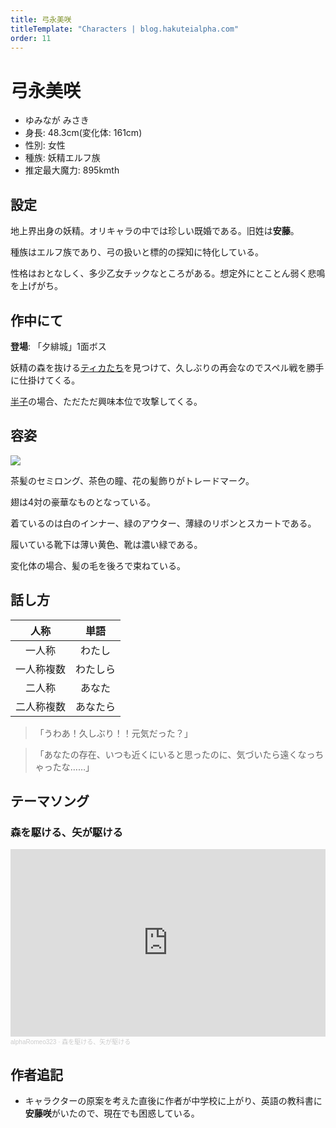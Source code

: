 ```yaml
---
title: 弓永美咲
titleTemplate: "Characters | blog.hakuteialpha.com"
order: 11
---
```


# 弓永美咲

<div class="pt-4 flex gap-2 flex-col sm:flex-row items-start introduce">
<!--<img src="" class="rounded-md bg-white dark:bg-neutral-700 sm:max-w-64">-->
<div class="">

- ゆみなが みさき
- 身長: 48.3cm(変化体: 161cm)
- 性別: 女性
- 種族: 妖精エルフ族
- 推定最大魔力: 895kmth
  
</div></div>

## 設定

地上界出身の妖精。オリキャラの中では珍しい既婚である。旧姓は**安藤**。

種族はエルフ族であり、弓の扱いと標的の探知に特化している。

性格はおとなしく、多少乙女チックなところがある。想定外にとことん弱く悲鳴を上げがち。

## 作中にて

**登場**: 「夕緋城」1面ボス

妖精の森を抜ける[ティカ](tica)[たち](madoka)を見つけて、久しぶりの再会なのでスペル戦を勝手に仕掛けてくる。

[半子](hanko)の場合、ただただ興味本位で攻撃してくる。

## 容姿

<div class="pt-4 flex gap-2 flex-col-reverse sm:flex-row items-start introduce">
<img src="https://dir.hakuteialpha.com/g/chara/charat/org_20210913_213829.png" class="rounded-xl bg-white dark:bg-neutral-700 sm:max-w-64">
<div>

茶髪のセミロング、茶色の瞳、花の髪飾りがトレードマーク。

翅は4対の豪華なものとなっている。

着ているのは白のインナー、緑のアウター、薄緑のリボンとスカートである。

履いている靴下は薄い黄色、靴は濃い緑である。

変化体の場合、髪の毛を後ろで束ねている。
  
</div></div>

## 話し方

| 人称 | 単語 |
| :-: | :-: |
| 一人称 | わたし |
| 一人称複数 | わたしら |
| 二人称 | あなた |
| 二人称複数 | あなたら |

> 「うわあ！久しぶり！！元気だった？」

> 「あなたの存在、いつも近くにいると思ったのに、気づいたら遠くなっちゃったな……」


## テーマソング

### 森を駆ける、矢が駆ける

<iframe width="100%" height="300" scrolling="no" frameborder="no" allow="autoplay" src="https://w.soundcloud.com/player/?url=https%3A//api.soundcloud.com/tracks/1823862453%3Fsecret_token%3Ds-bad6UkhnMG2&color=%23ff5500&auto_play=false&hide_related=false&show_comments=true&show_user=true&show_reposts=false&show_teaser=true&visual=true"></iframe><div style="font-size: 10px; color: #cccccc;line-break: anywhere;word-break: normal;overflow: hidden;white-space: nowrap;text-overflow: ellipsis; font-family: Interstate,Lucida Grande,Lucida Sans Unicode,Lucida Sans,Garuda,Verdana,Tahoma,sans-serif;font-weight: 100;"><a href="https://soundcloud.com/alpha-romeo-681843655" title="alphaRomeo323" target="_blank" style="color: #cccccc; text-decoration: none;">alphaRomeo323</a> · <a href="https://soundcloud.com/alpha-romeo-681843655/yagakakeru/s-bad6UkhnMG2" title="森を駆ける、矢が駆ける" target="_blank" style="color: #cccccc; text-decoration: none;">森を駆ける、矢が駆ける</a></div>

## 作者追記

- キャラクターの原案を考えた直後に作者が中学校に上がり、英語の教科書に**安藤咲**がいたので、現在でも困惑している。
